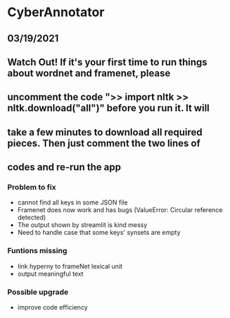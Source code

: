 # CyberAnnotator

## 03/19/2021

## Watch Out! If it's your first time to run things about wordnet and framenet, please 
## uncomment the code ">> import nltk >> nltk.download("all")" before you run it. It will 
## take a few minutes to download all required pieces. Then just comment the two lines of 
## codes and re-run the app

### Problem to fix
- cannot find all keys in some JSON file
- Framenet does now work and has bugs (ValueError: Circular reference detected)
- The output shown by streamlit is kind messy
- Need to handle case that some keys' synsets are empty

### Funtions missing
- link hyperny to frameNet lexical unit
- output meaningful text

### Possible upgrade
- improve code efficiency
